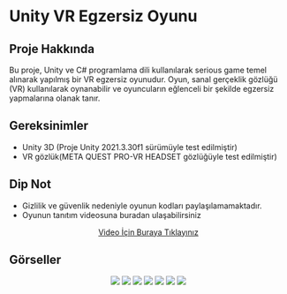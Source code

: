 # Unity VR Egzersiz Oyunu

## Proje Hakkında

Bu proje, Unity ve C# programlama dili kullanılarak serious game temel alınarak yapılmış bir VR egzersiz oyunudur. Oyun, sanal gerçeklik gözlüğü (VR) kullanılarak oynanabilir ve oyuncuların eğlenceli bir şekilde egzersiz yapmalarına olanak tanır.

## Gereksinimler

- Unity 3D (Proje Unity 2021.3.30f1 sürümüyle test edilmiştir)
- VR gözlük(META QUEST PRO-VR HEADSET gözlüğüyle test edilmiştir)

## Dip Not
- Gizlilik ve güvenlik nedeniyle oyunun kodları paylaşılamamaktadır.
- Oyunun tanıtım videosuna buradan ulaşabilirsiniz
<div align="center">
   <a href="https://github.com/zeynoaydn/vrgamem/raw/main/vrvideo.mp4">Video İçin Buraya Tıklayınız</a>
</div>

## Görseller
<div align="center">
   <img src="https://github.com/zeynoaydn/vrgamem/blob/main/gamem1.jpeg" width="auto">
   <img src="https://github.com/zeynoaydn/vrgamem/blob/main/gamem2.jpeg" width="auto">
   <img src="https://github.com/zeynoaydn/vrgamem/blob/main/gamem3.jpeg" width="auto">
   <img src="https://github.com/zeynoaydn/vrgamem/blob/main/gamem4.jpeg" width="auto">
   <img src="https://github.com/zeynoaydn/vrgamem/blob/main/gamem5.jpeg" width="auto">
   <img src="https://github.com/zeynoaydn/vrgamem/blob/main/gamem6.jpeg" width="auto">
   <img src="https://github.com/zeynoaydn/vrgamem/blob/main/gamem7.jpeg" width="auto">
</div>
  
 
 

